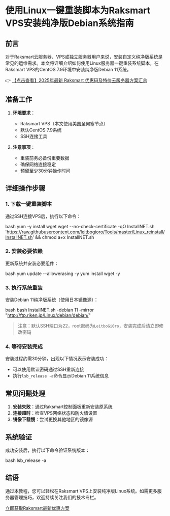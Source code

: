 # 使用Linux一键重装脚本为Raksmart VPS安装纯净版Debian系统指南

## 前言
对于Raksmart云服务器、VPS或独立服务器用户来说，安装自定义纯净版系统是常见的运维需求。本文将详细介绍如何使用Linux服务器一键重装系统脚本，在Raksmart VPS的CentOS 7.9环境中安装纯净版Debian 11系统。

👉 [【点击查看】2025年最新 Raksmart 优惠码及特价云服务器方案汇总](https://bit.ly/raksmart)

## 准备工作
1. **环境要求**：
   - Raksmart VPS（本文使用美国圣何塞节点）
   - 默认CentOS 7.9系统
   - SSH连接工具

2. **注意事项**：
   - 重装前务必备份重要数据
   - 确保网络连接稳定
   - 预留至少30分钟操作时间

## 详细操作步骤

### 1. 下载一键重装脚本
通过SSH连接VPS后，执行以下命令：

bash
yum -y install wget
wget --no-check-certificate -qO InstallNET.sh 'https://raw.githubusercontent.com/leitbogioro/Tools/master/Linux_reinstall/InstallNET.sh' && chmod a+x InstallNET.sh

### 2. 安装必要依赖
更新系统并安装必要组件：

bash
yum update --allowerasing -y
yum install wget -y

### 3. 执行系统重装
安装Debian 11纯净版系统（使用日本镜像源）：

bash
bash InstallNET.sh -debian 11 -mirror "http://ftp.riken.jp/Linux/debian/debian/"

> 注意：默认SSH端口为22，root密码为`LeitboGi0ro`，安装完成后请立即修改密码

### 4. 等待安装完成
安装过程约需30分钟，出现以下情况表示安装成功：
- 可以使用默认密码通过SSH重新连接
- 执行`lsb_release -a`命令显示Debian 11系统信息

## 常见问题处理
1. **安装失败**：通过Raksmart控制面板重新安装原系统
2. **连接超时**：检查VPS网络状态和防火墙设置
3. **镜像下载慢**：尝试更换其他地区的镜像源

## 系统验证
成功安装后，执行以下命令验证系统版本：

bash
lsb_release -a

## 结语
通过本教程，您可以轻松在Raksmart VPS上安装纯净版Linux系统。如需更多服务器管理技巧，欢迎持续关注我们的技术专栏。

[立即获取Raksmart最新优惠方案](https://bit.ly/raksmart)
